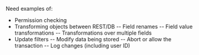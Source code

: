 Need examples of:

- Permission checking
- Transforming objects between REST/DB
-- Field renames
-- Field value transformations
-- Transformations over multiple fields
- Update filters
-- Modify data being stored
-- Abort or allow the transaction
-- Log changes (including user ID)
